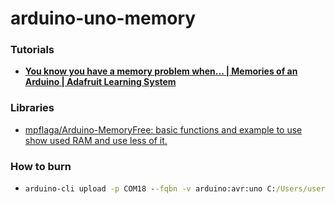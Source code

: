 arduino-uno-memory
==================
### Tutorials
- [**You know you have a memory problem when... | Memories of an Arduino | Adafruit Learning System**](https://learn.adafruit.com/memories-of-an-arduino?view=all)

### Libraries
- [mpflaga/Arduino-MemoryFree: basic functions and example to use show used RAM and use less of it.](https://github.com/mpflaga/Arduino-MemoryFree)

### How to burn
- ```cmd
  arduino-cli upload -p COM18 --fqbn -v arduino:avr:uno C:/Users/user.name/Documents/Arduino/cli_test
  ```
